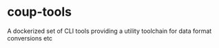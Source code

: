 # coup-tools
A dockerized set of CLI tools providing a utility toolchain for data format conversions etc
